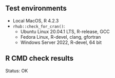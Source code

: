 ## Test environments

- Local MacOS, R 4.2.3
- `rhub::check_for_cran()`:
    - Ubuntu Linux 20.04.1 LTS, R-release, GCC
    - Fedora Linux, R-devel, clang, gfortran
    - Windows Server 2022, R-devel, 64 bit

## R CMD check results

Status: OK